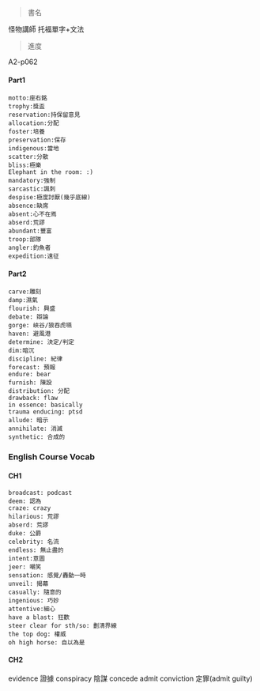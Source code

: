 >書名

怪物講師 托福單字+文法

>進度

A2-p062
#### Part1
```vocaview-card1
motto:座右銘 
trophy:獎盃 
reservation:持保留意見 
allocation:分配 
foster:培養 
preservation:保存 
indigenous:當地 
scatter:分散 
bliss:極樂 
Elephant in the room: :) 
mandatory:強制 
sarcastic:諷刺 
despise:極度討厭(幾乎底線) 
absence:缺席 
absent:心不在焉 
abserd:荒謬 
abundant:豐富 
troop:部隊 
angler:釣魚者 
expedition:遠征 
```

#### Part2

```vocaview-choice1
carve:雕刻 
damp:濕氣
flourish: 興盛
debate: 辯論
gorge: 峽谷/狼吞虎嚥
haven: 避風港
determine: 決定/判定
dim:暗沉
discipline: 紀律
forecast: 預報
endure: bear
furnish: 陳設
distribution: 分配
drawback: flaw
in essence: basically
trauma enducing: ptsd
allude: 暗示
annihilate: 消滅
synthetic: 合成的
```


### English Course Vocab
#### CH1
```vocaview-choice2
broadcast: podcast
deem: 認為
craze: crazy
hilarious: 荒謬
abserd: 荒謬
duke: 公爵
celebrity: 名流
endless: 無止盡的
intent:意圖
jeer: 嘲笑
sensation: 感覺/轟動一時
unveil: 揭幕
casually: 隨意的
ingenious: 巧妙
attentive:細心
have a blast: 狂歡
steer clear for sth/so: 劃清界線
the top dog: 權威
oh high horse: 自以為是
```
#### CH2
evidence 證據
conspiracy 陰謀
concede admit
conviction 定罪(admit guilty)